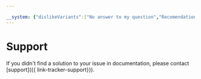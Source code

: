```yaml
---

__system: {"dislikeVariants":["No answer to my question","Recomendations didn't help","The content doesn't match title","Other"]}
---
```

# Support


If you didn't find a solution to your issue in documentation, please contact [support]({{ link-tracker-support}}).

